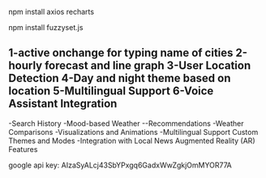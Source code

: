 npm install axios recharts

npm install fuzzyset.js


1-active onchange for typing name of cities
2-hourly forecast and line graph
3-User Location Detection
4-Day and night theme based on location
5-Multilingual Support
6-Voice Assistant Integration
--------
-Search History
-Mood-based Weather --Recommendations
-Weather Comparisons
-Visualizations and Animations
-Multilingual Support
Custom Themes and Modes
-Integration with Local News
Augmented Reality (AR) Features

google api key: AIzaSyALcj43SbYPxgq6GadxWwZgkjOmMYOR77A
